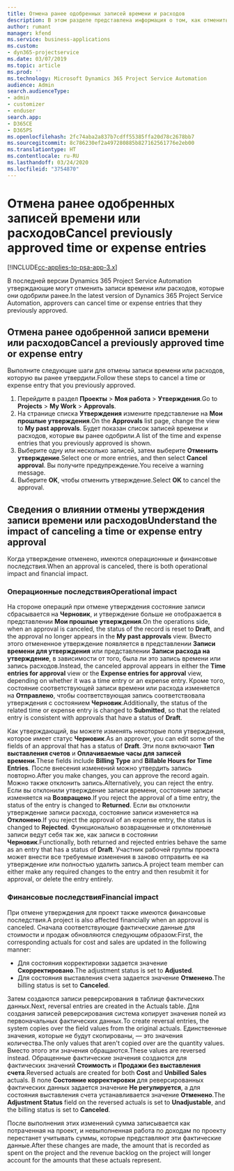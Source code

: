 ```yaml
---
title: Отмена ранее одобренных записей времени и расходов
description: В этом разделе представлена информация о том, как отменить утвержденную транзакцию времени или расходов проекта.
author: rumant
manager: kfend
ms.service: business-applications
ms.custom:
- dyn365-projectservice
ms.date: 03/07/2019
ms.topic: article
ms.prod: ''
ms.technology: Microsoft Dynamics 365 Project Service Automation
audience: Admin
search.audienceType:
- admin
- customizer
- enduser
search.app:
- D365CE
- D365PS
ms.openlocfilehash: 2fc74aba2a837b7cdff55385ffa20d78c2678bb7
ms.sourcegitcommit: 8c786230ef2a497280885b827162561776e2eb00
ms.translationtype: HT
ms.contentlocale: ru-RU
ms.lasthandoff: 03/24/2020
ms.locfileid: "3754870"
---
```

# <a name="cancel-previously-approved-time-or-expense-entries"></a><span data-ttu-id="40ff4-103">Отмена ранее одобренных записей времени или расходов</span><span class="sxs-lookup"><span data-stu-id="40ff4-103">Cancel previously approved time or expense entries</span></span>

[!INCLUDE[cc-applies-to-psa-app-3.x](../includes/cc-applies-to-psa-app-3x.md)]

<span data-ttu-id="40ff4-104">В последней версии Dynamics 365 Project Service Automation утверждающие могут отменить записи времени или расходов, которые они одобрили ранее.</span><span class="sxs-lookup"><span data-stu-id="40ff4-104">In the latest version of Dynamics 365 Project Service Automation, approvers can cancel time or expense entries that they previously approved.</span></span>

## <a name="cancel-a-previously-approved-time-or-expense-entry"></a><span data-ttu-id="40ff4-105">Отмена ранее одобренной записи времени или расходов</span><span class="sxs-lookup"><span data-stu-id="40ff4-105">Cancel a previously approved time or expense entry</span></span>

<span data-ttu-id="40ff4-106">Выполните следующие шаги для отмены записи времени или расходов, которую вы ранее утвердили.</span><span class="sxs-lookup"><span data-stu-id="40ff4-106">Follow these steps to cancel a time or expense entry that you previously approved.</span></span>

1. <span data-ttu-id="40ff4-107">Перейдите в раздел **Проекты** \> **Моя работа** \> **Утверждения**.</span><span class="sxs-lookup"><span data-stu-id="40ff4-107">Go to **Projects** \> **My Work** \> **Approvals**.</span></span>
2. <span data-ttu-id="40ff4-108">На странице списка **Утверждения** измените представление на **Мои прошлые утверждения**.</span><span class="sxs-lookup"><span data-stu-id="40ff4-108">On the **Approvals** list page, change the view to **My past approvals**.</span></span> <span data-ttu-id="40ff4-109">Будет показан список записей времени и расходов, которые вы ранее одобрили.</span><span class="sxs-lookup"><span data-stu-id="40ff4-109">A list of the time and expense entries that you previously approved is shown.</span></span>
3. <span data-ttu-id="40ff4-110">Выберите одну или несколько записей, затем выберите **Отменить утверждение**.</span><span class="sxs-lookup"><span data-stu-id="40ff4-110">Select one or more entries, and then select **Cancel approval**.</span></span> <span data-ttu-id="40ff4-111">Вы получите предупреждение.</span><span class="sxs-lookup"><span data-stu-id="40ff4-111">You receive a warning message.</span></span>
4. <span data-ttu-id="40ff4-112">Выберите **OK**, чтобы отменить утверждение.</span><span class="sxs-lookup"><span data-stu-id="40ff4-112">Select **OK** to cancel the approval.</span></span>

## <a name="understand-the-impact-of-canceling-a-time-or-expense-entry-approval"></a><span data-ttu-id="40ff4-113">Сведения о влиянии отмены утверждения записи времени или расходов</span><span class="sxs-lookup"><span data-stu-id="40ff4-113">Understand the impact of canceling a time or expense entry approval</span></span>

<span data-ttu-id="40ff4-114">Когда утверждение отменено, имеются операционные и финансовые последствия.</span><span class="sxs-lookup"><span data-stu-id="40ff4-114">When an approval is canceled, there is both operational impact and financial impact.</span></span>

### <a name="operational-impact"></a><span data-ttu-id="40ff4-115">Операционные последствия</span><span class="sxs-lookup"><span data-stu-id="40ff4-115">Operational impact</span></span>

<span data-ttu-id="40ff4-116">На стороне операций при отмене утверждения состояние записи сбрасывается на **Черновик**, и утверждение больше не отображается в представлении **Мои прошлые утверждения**.</span><span class="sxs-lookup"><span data-stu-id="40ff4-116">On the operations side, when an approval is canceled, the status of the record is reset to **Draft**, and the approval no longer appears in the **My past approvals** view.</span></span> <span data-ttu-id="40ff4-117">Вместо этого отмененное утверждение появляется в представлении **Записи времени для утверждения** или представлении **Записи расхода на утверждение**, в зависимости от того, была ли это запись времени или запись расходов.</span><span class="sxs-lookup"><span data-stu-id="40ff4-117">Instead, the canceled approval appears in either the **Time entries for approval** view or the **Expense entries for approval** view, depending on whether it was a time entry or an expense entry.</span></span> <span data-ttu-id="40ff4-118">Кроме того, состояние соответствующей записи времени или расхода изменяется на **Отправлено**, чтобы соответствующая запись соответствовала утверждения с состоянием **Черновик**.</span><span class="sxs-lookup"><span data-stu-id="40ff4-118">Additionally, the status of the related time or expense entry is changed to **Submitted**, so that the related entry is consistent with approvals that have a status of **Draft**.</span></span>

<span data-ttu-id="40ff4-119">Как утверждающий, вы можете изменять некоторые поля утверждения, которое имеет статус **Черновик**.</span><span class="sxs-lookup"><span data-stu-id="40ff4-119">As an approver, you can edit some of the fields of an approval that has a status of **Draft**.</span></span> <span data-ttu-id="40ff4-120">Эти поля включают **Тип выставления счетов** и **Оплачиваемые часы для записей времени**.</span><span class="sxs-lookup"><span data-stu-id="40ff4-120">These fields include **Billing Type** and **Billable Hours for Time Entries**.</span></span> <span data-ttu-id="40ff4-121">После внесения изменений можно утвердить запись повторно.</span><span class="sxs-lookup"><span data-stu-id="40ff4-121">After you make changes, you can approve the record again.</span></span> <span data-ttu-id="40ff4-122">Можно также отклонить запись.</span><span class="sxs-lookup"><span data-stu-id="40ff4-122">Alternatively, you can reject the entry.</span></span> <span data-ttu-id="40ff4-123">Если вы отклонили утверждение записи времени, состояние записи изменяется на **Возвращено**.</span><span class="sxs-lookup"><span data-stu-id="40ff4-123">If you reject the approval of a time entry, the status of the entry is changed to **Returned**.</span></span> <span data-ttu-id="40ff4-124">Если вы отклонили утверждение записи расхода, состояние записи изменяется на **Отклонено**.</span><span class="sxs-lookup"><span data-stu-id="40ff4-124">If you reject the approval of an expense entry, the status is changed to **Rejected**.</span></span> <span data-ttu-id="40ff4-125">Функционально возвращенные и отклоненные записи ведут себя так же, как записи в состоянии **Черновик**.</span><span class="sxs-lookup"><span data-stu-id="40ff4-125">Functionally, both returned and rejected entries behave the same as an entry that has a status of **Draft**.</span></span> <span data-ttu-id="40ff4-126">Участник рабочей группы проекта может внести все требуемые изменения в заново отправить ее на утверждение или полностью удалить запись.</span><span class="sxs-lookup"><span data-stu-id="40ff4-126">A project team member can either make any required changes to the entry and then resubmit it for approval, or delete the entry entirely.</span></span>

### <a name="financial-impact"></a><span data-ttu-id="40ff4-127">Финансовые последствия</span><span class="sxs-lookup"><span data-stu-id="40ff4-127">Financial impact</span></span>

<span data-ttu-id="40ff4-128">При отмене утверждения для проект также имеются финансовые последствия.</span><span class="sxs-lookup"><span data-stu-id="40ff4-128">A project is also affected financially when an approval is canceled.</span></span> <span data-ttu-id="40ff4-129">Сначала соответствующие фактические данные для стоимости и продаж обновляются следующим образом:</span><span class="sxs-lookup"><span data-stu-id="40ff4-129">First, the corresponding actuals for cost and sales are updated in the following manner:</span></span>

- <span data-ttu-id="40ff4-130">Для состояния корректировки задается значение **Скорректировано**.</span><span class="sxs-lookup"><span data-stu-id="40ff4-130">The adjustment status is set to **Adjusted**.</span></span>
- <span data-ttu-id="40ff4-131">Для состояния выставления счета задается значение **Отменено**.</span><span class="sxs-lookup"><span data-stu-id="40ff4-131">The billing status is set to **Canceled**.</span></span>

<span data-ttu-id="40ff4-132">Затем создаются записи реверсирования в таблице фактических данных.</span><span class="sxs-lookup"><span data-stu-id="40ff4-132">Next, reversal entries are created in the Actuals table.</span></span> <span data-ttu-id="40ff4-133">Для создания записей реверсирования система копирует значения полей из первоначальных фактических данных.</span><span class="sxs-lookup"><span data-stu-id="40ff4-133">To create reversal entries, the system copies over the field values from the original actuals.</span></span> <span data-ttu-id="40ff4-134">Единственные значения, которые не будут скопированы, — это значения количества.</span><span class="sxs-lookup"><span data-stu-id="40ff4-134">The only values that aren't copied over are the quantity values.</span></span> <span data-ttu-id="40ff4-135">Вместо этого эти значения обращаются.</span><span class="sxs-lookup"><span data-stu-id="40ff4-135">These values are reversed instead.</span></span> <span data-ttu-id="40ff4-136">Обращенные фактические значения создаются для фактических значений **Стоимость** и **Продажи без выставления счета**.</span><span class="sxs-lookup"><span data-stu-id="40ff4-136">Reversed actuals are created for both **Cost** and **Unbilled Sales** actuals.</span></span> <span data-ttu-id="40ff4-137">В поле **Состояние корректировки** для реверсированных фактических данных задается значение **Не регулируется**, а для состояния выставления счета устанавливается значение **Отменено**.</span><span class="sxs-lookup"><span data-stu-id="40ff4-137">The **Adjustment Status** field on the reversed actuals is set to **Unadjustable**, and the billing status is set to **Canceled**.</span></span>

<span data-ttu-id="40ff4-138">После выполнения этих изменений сумма записывается как потраченная на проект, и невыполненная работа по доходам по проекту перестанет учитывать суммы, которые представляют эти фактические данные.</span><span class="sxs-lookup"><span data-stu-id="40ff4-138">After these changes are made, the amount that is recorded as spent on the project and the revenue backlog on the project will longer account for the amounts that these actuals represent.</span></span>
